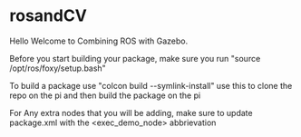 # rosandCV
Hello Welcome to Combining ROS with Gazebo.

Before you start building your package, make sure you run "source /opt/ros/foxy/setup.bash"

To build a package use "colcon build --symlink-install"
use this to clone the repo on the pi and then build the package on the pi


For Any extra nodes that you will be adding, make sure to update package.xml with the <exec_demo_node> abbrievation